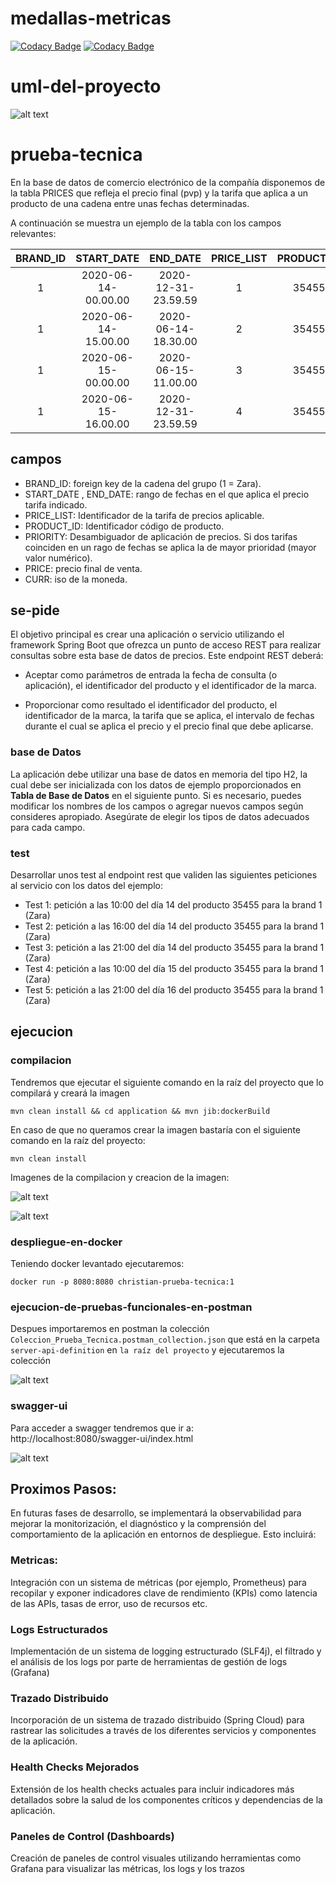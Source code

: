 # medallas-metricas

[![Codacy Badge](https://app.codacy.com/project/badge/Coverage/442888e182654f06b199d057a1f2972f)](https://app.codacy.com/gh/MaQuiNa1995/Entrevista_Tecnica_Hexagonal_Comercio/dashboard?utm_source=github.com&utm_medium=referral&utm_content=MaQuiNa1995/Entrevista_Tecnica_Hexagonal_Comercio&utm_campaign=Badge_Coverage)
[![Codacy Badge](https://app.codacy.com/project/badge/Grade/442888e182654f06b199d057a1f2972f)](https://app.codacy.com/gh/MaQuiNa1995/Entrevista_Tecnica_Hexagonal_Comercio/dashboard?utm_source=github.com&amp;utm_medium=referral&amp;utm_content=MaQuiNa1995/Entrevista_Tecnica_Hexagonal_Comercio&amp;utm_campaign=Badge_Grade)

# uml-del-proyecto

![alt text](https://github.com/MaQuiNa1995/Entrevista_Tecnica_Hexagonal_Comercio/blob/master/doc/main_hexagonal.svg?raw=true)

# prueba-tecnica

En la base de datos de comercio electrónico de la compañía disponemos de la tabla PRICES que refleja el precio final (pvp) y la tarifa que aplica a un producto de una cadena entre unas fechas determinadas.

A continuación se muestra un ejemplo de la tabla con los campos relevantes:
 
| BRAND_ID | START_DATE | END_DATE | PRICE_LIST | PRODUCT_ID | PRIORITY | PRICE | CURR |
|:---:|:---:|:---:|:---:|:---:|:---:|:---:|:---:|
| 1 | 2020-06-14-00.00.00 | 2020-12-31-23.59.59 | 1 | 35455 | 0 | 35.50 | EUR |
| 1 | 2020-06-14-15.00.00 | 2020-06-14-18.30.00 | 2 | 35455 | 1 | 25.45 | EUR |
| 1 | 2020-06-15-00.00.00 | 2020-06-15-11.00.00 | 3 | 35455 | 1 | 30.50 | EUR |
| 1 | 2020-06-15-16.00.00 | 2020-12-31-23.59.59 | 4 | 35455 | 1 | 38.95 | EUR |

## campos

* BRAND_ID: foreign key de la cadena del grupo (1 = Zara).
* START_DATE , END_DATE: rango de fechas en el que aplica el precio tarifa indicado.
* PRICE_LIST: Identificador de la tarifa de precios aplicable.
* PRODUCT_ID: Identificador código de producto.
* PRIORITY: Desambiguador de aplicación de precios. Si dos tarifas coinciden en un rago de fechas se aplica la de mayor prioridad (mayor valor numérico).
* PRICE: precio final de venta.
* CURR: iso de la moneda.
 
## se-pide

El objetivo principal es crear una aplicación o servicio utilizando el framework Spring Boot que ofrezca un punto de acceso REST para realizar consultas sobre esta base de datos de precios. Este endpoint REST deberá:

- Aceptar como parámetros de entrada la fecha de consulta (o aplicación), el identificador del producto y el identificador de la marca.

- Proporcionar como resultado el identificador del producto, el identificador de la marca, la tarifa que se aplica, el intervalo de fechas durante el cual se aplica el precio y el precio final que debe aplicarse.

### base de Datos

La aplicación debe utilizar una base de datos en memoria del tipo H2, la cual debe ser inicializada con los datos de ejemplo proporcionados en **Tabla de Base de Datos** en el siguiente punto. Si es necesario, puedes modificar los nombres de los campos o agregar nuevos campos según consideres apropiado. Asegúrate de elegir los tipos de datos adecuados para cada campo.

### test

Desarrollar unos test al endpoint rest que  validen las siguientes peticiones al servicio con los datos del ejemplo:
                                                                                       
- Test 1: petición a las 10:00 del día 14 del producto 35455   para la brand 1 (Zara)
- Test 2: petición a las 16:00 del día 14 del producto 35455   para la brand 1 (Zara)
- Test 3: petición a las 21:00 del día 14 del producto 35455   para la brand 1 (Zara)
- Test 4: petición a las 10:00 del día 15 del producto 35455   para la brand 1 (Zara)
- Test 5: petición a las 21:00 del día 16 del producto 35455   para la brand 1 (Zara)

## ejecucion

### compilacion

Tendremos que ejecutar el siguiente comando en la raíz del proyecto que lo compilará y creará la imagen 

`mvn clean install && cd application && mvn jib:dockerBuild`

En caso de que no queramos crear la imagen bastaría con el siguiente comando en la raíz del proyecto:

`mvn clean install`

Imagenes de la compilacion y creacion de la imagen:

![alt text](https://github.com/MaQuiNa1995/Entrevista_Tecnica_Hexagonal_Comercio/blob/master/doc/Ejecucion1.png?raw=true)

![alt text](https://github.com/MaQuiNa1995/Entrevista_Tecnica_Hexagonal_Comercio/blob/master/doc/Ejecucion2.png?raw=true)

### despliegue-en-docker

Teniendo docker levantado ejecutaremos:

`docker run -p 8080:8080 christian-prueba-tecnica:1`

### ejecucion-de-pruebas-funcionales-en-postman

Despues importaremos en postman la colección `Coleccion_Prueba_Tecnica.postman_collection.json` que está en la carpeta `server-api-definition` en `la raíz del proyecto` y ejecutaremos la colección

![alt text](https://github.com/MaQuiNa1995/Entrevista_Tecnica_Hexagonal_Comercio/blob/master/doc/Ejecucion3.png?raw=true)

### swagger-ui

Para acceder a swagger tendremos que ir a: http://localhost:8080/swagger-ui/index.html

![alt text](https://github.com/MaQuiNa1995/Entrevista_Tecnica_Hexagonal_Comercio/blob/master/doc/swaggerui.png?raw=true)


## Proximos Pasos:

En futuras fases de desarrollo, se implementará la observabilidad para mejorar la monitorización, el diagnóstico y la comprensión del comportamiento de la aplicación
en entornos de despliegue. Esto incluirá:

### Metricas:

Integración con un sistema de métricas (por ejemplo, Prometheus) para recopilar y exponer indicadores clave de rendimiento (KPIs) como latencia de las APIs, tasas de error, uso de recursos etc.
      
### Logs Estructurados

Implementación de un sistema de logging estructurado (SLF4j), el filtrado y el análisis de los logs por parte de herramientas de gestión de logs (Grafana)

### Trazado Distribuido
    
Incorporación de un sistema de trazado distribuido (Spring Cloud) para rastrear las solicitudes a través de los diferentes servicios y componentes de la aplicación.

### Health Checks Mejorados

Extensión de los health checks actuales para incluir indicadores más detallados sobre la salud de los componentes críticos y dependencias de la aplicación.

### Paneles de Control (Dashboards)

Creación de paneles de control visuales utilizando herramientas como Grafana para visualizar las métricas, los logs y los trazos
